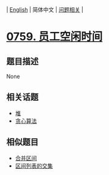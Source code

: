 
| [English](README_EN.md) | 简体中文 | [问题相关](QUESTION.md) |
# [0759. 员工空闲时间](https://leetcode-cn.com/problems/employee-free-time/)
## 题目描述
None
## 相关话题
- [堆](https://leetcode-cn.com/tag/heap)
- [贪心算法](https://leetcode-cn.com/tag/greedy)
## 相似题目
- [合并区间](../0056/README.md)
- [区间列表的交集](../0986/README.md)
